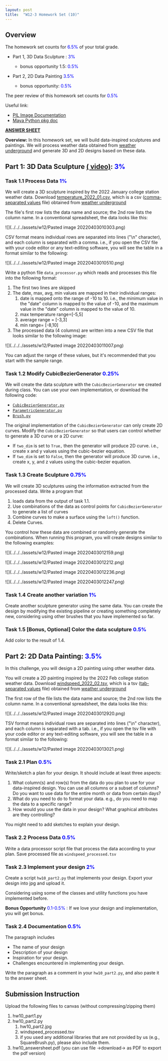 ```yaml
---
layout: post
title:  "W12-3 Homework Set (10)"
---
```



## Overview
The homework set counts for <span style="color:#0000ff;"> 6.5%  </span> of your total grade. 

- Part 1,  3D Data Sculpture :  <span style="color:#0000ff;"> 3%  </span>
	- bonus opportunity 1.5: <span style="color:#0000ff;"> 0.5%  </span>

- Part 2, 2D Data Painting <span style="color:#0000ff;"> 3.5%  </span>
	- bonus opportunity: <span style="color:#0000ff;">  0.5%  </span>


The peer review of this homework set counts for <span style="color:#0000ff;"> 0.5%  </span>


Useful link:
-  [PIL Image Documentation](https://pillow.readthedocs.io/en/stable/reference/Image.html)
-  [Maya Python pkg doc](https://help.autodesk.com/view/MAYAUL/2022/ENU/index.html?contextId=COMMANDSPYTHON-INDEX)


**[ANSWER SHEET](https://docs.google.com/document/d/1QiK36b-DwBWmz2a587f6y-mkTnWGrfeeQIUEk5GlHCs/edit#)**


**Overview:** In this homework set, we will build data-inspired sculptures and paintings. We will process weather data obtained from [weather underground](https://www.wunderground.com/history/monthly/us/tx/college-station) and generate 3D and 2D designs based on these data. 

## Part 1: 3D Data Sculpture [( video)](https://youtu.be/jGwnDoW1K7U):  <span style="color:#0000ff;"> 3%  </span>


### Task 1.1 Process Data <span style="color:#0000ff;"> 1%  </span>

We will create a 3D sculpture inspired by the 2022 January college station weather data. Download [temperature_2022_01.csv](https://github.com/LiciaHe/vist270s2022/tree/master/assets/w12/temperature_2022_01.csv), which is a csv ([comma-separated values](https://en.wikipedia.org/wiki/Comma-separated_values) file) obtained from [weather underground](https://www.wunderground.com/history/monthly/us/tx/college-station)

The file's first row lists the data name and source; the 2nd row lists the column name. 
In a conventional spreadsheet, the data looks like this:  

![](../../../assets/w12/Pasted image 20220403010303.png)

CSV format means individual rows are separated into lines ("\n" character), and each column is separated with a comma. i.e., if you open the CSV file with your code editor or any text-editing software, you will see the table in a format similar to the following:

![](../../../assets/w12/Pasted image 20220403010510.png)

Write a python file `data_processor.py` which reads and processes this file into the following format:

1. The first two lines are skipped 
2. The date, max, avg, min values are mapped in their individual ranges:
	1. date is mapped onto the range of -10 to 10. i.e., the minimum value in the "date" column is mapped to the value of -10, and the maximum value in the "date" column is mapped to the value of 10.  
	3. max temperature range=[-5,5]
	4. average range = [-3,3]
	5. min range= [-8,10]
6. The processed data (4 columns) are written into a new CSV file that looks similar to the following image: 


![](../../../assets/w12/Pasted image 20220403011007.png)

You can adjust the range of these values, but it's recommended that you start with the sample range. 


### Task 1.2 Modify CubicBezierGenerator <span style="color:#0000ff;"> 0.25%  </span>

We will create the data sculpture with the `CubicBezierGenerator` we created during class. You can use your own implementation, or download the following code: 

- [`CubicBezierGenerator.py`](https://github.com/LiciaHe/vist270s2022/tree/master/assets/w12/CubicBezierGenerator.py)
- [`ParametricGenerator.py`](https://github.com/LiciaHe/vist270s2022/tree/master/assets/w12/ParametricGenerator.py)
- [`Brush.py`](https://github.com/LiciaHe/vist270s2022/tree/master/assets/w12/Brush.py)


The original implementation of the `CubicBezierGenerator`  can only create 2D curves. Modify the `CubicBezierGenerator` so that users can control whether to generate a 3D curve or a 2D curve: 

- If `two_dim` is set to `True,` then the generator will produce 2D curve. i.e., create x and y values using the cubic-bezier equation. 
- If `two_dim` is set to `False`, then the generator will produce 3D curve. i.e., create x, y, and z values using the cubic-bezier equation. 



### Task 1.3 Create Sculpture <span style="color:#0000ff;"> 0.75%  </span>

We will create 3D sculptures using the information extracted from the processed data. Write a program that 
1. loads data from the output of task 1.1. 
2. Use combinations of the data as control points for `CubicBezierGenerator` to generate a list of curves 
3. Combine curves to make a surface using the `loft()` function. 
4. Delete Curves. 

You control how these data are combined or randomly generate the combinations. When running this program, you will create designs similar to the following examples: 

![](../../../assets/w12/Pasted image 20220403012159.png)

![](../../../assets/w12/Pasted image 20220403012212.png)

![](../../../assets/w12/Pasted image 20220403012236.png)

 ![](../../../assets/w12/Pasted image 20220403012247.png)


### Task 1.4 Create another variation <span style="color:#0000ff;"> 1%  </span>

Create another sculpture generator using the same data. You can create the design by modifying the existing pipeline or creating something completely new, considering using other brushes that you have implemented so far. 


### Task 1.5 [Bonus, Optional] Color the data sculpture <span style="color:#0000ff;"> 0.5%  </span>

Add color to the result of 1.4.  







## Part 2: 2D Data Painting:  <span style="color:#0000ff;"> 3.5%  </span>

In this challenge, you will design a 2D painting using other weather data. 

You will create a 2D painting inspired by the 2022 Feb college station weather data. Download [windspeed_2022_02.tsv](https://github.com/LiciaHe/vist270s2022/tree/master/assets/w12/windspeed_2022_02.tsv), which is a tsv ([tab-separated values](https://en.wikipedia.org/wiki/Tab-separated_values) file) obtained from [weather underground](https://www.wunderground.com/history/monthly/us/tx/college-station)

The first row of the file lists the data name and source; the 2nd row lists the column name. 
In a conventional spreadsheet, the data looks like this:  


![](../../../assets/w12/Pasted image 20220403012920.png)

TSV format means individual rows are separated into lines ("\n" character), and each column is separated with a tab. i.e., if you open the tsv file with your code editor or any text-editing software, you will see the table in a format similar to the following:

![](../../../assets/w12/Pasted image 20220403013021.png)




### Task 2.1 Plan <span style="color:#0000ff;"> 0.5%  </span>

Write/sketch a plan for your design. It should include at least three aspects:
1. What column(s) and row(s) from the data do you plan to use for your data-inspired design. You can use all columns or a subset of columns? Do you want to use data for the entire month or data from certain days?
2. What do you need to do to format your data. e.g., do you need to map the data to a specific range? 
3. How would you use the data in your design? What graphical attributes are they controlling? 

You might need to add sketches to explain your design. 


### Task 2.2 Process Data <span style="color:#0000ff;"> 0.5%  </span>
Write a data processor script file that process the data according to your plan.  Save processed file as `windspeed_processed.tsv`


### Task 2.3 Implement your design <span style="color:#0000ff;"> 2%  </span>
Create a script `hw10_part2.py` that implements your design. Export your design into jpg and upload it. 

Considering using some of the classes and utility functions you have implemented before. 

 
**Bonus Opportunity** <span style="color:#0000ff;"> 0.1-0.5%  </span>: If we love your design and implementation, you will get bonus. 


### Task 2.4 Documentation <span style="color:#0000ff;"> 0.5%  </span>

The paragraph includes  
- The name of your design 
- Description of your design
- Inspiration for your design. 
- Challenges encountered in implementing your design. 

Write the paragraph as a comment in your `hw10_part2.py`, and also paste it to the answer sheet. 

## Submission Instruction 
Upload the following files to canvas (without compressing/zipping them)
1. hw10_part1.py
2. hw10_part2.py
	1.   hw10_part2.jpg
	2. windspeed_processed.tsv
	3. if you used any additional libraries that are not provided by us (e.g., SquareBrush.py), please also include them. 
3. hw10_answersheet.pdf (you can use file ->download-> as PDF to export the pdf version)

